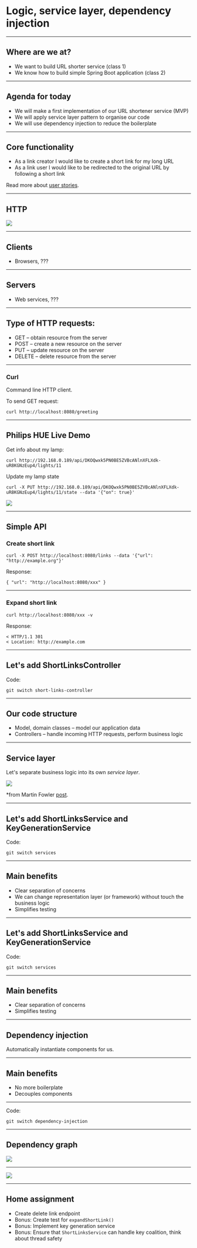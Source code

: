 # Logic, service layer, dependency injection

----

## Where are we at?

* We want to build URL shorter service (class 1)
* We know how to build simple Spring Boot application (class 2)

----

## Agenda for today
* We will make a first implementation of our URL shortener service (MVP)
* We will apply service layer pattern to organise our code
* We will use dependency injection to reduce the boilerplate

----

## Core functionality

* As a link creator I would like to create a short link for my long URL
* As a link user I would like to be redirected to the original URL by following a short link

Read more about [user stories](https://en.wikipedia.org/wiki/User_story).

----

## HTTP

![](img/class3-http.png)

----

## Clients

* Browsers, ???

----

## Servers
* Web services, ???

----

## Type of HTTP requests:
* GET – obtain resource from the server
* POST – create a new resource on the server
* PUT – update resource on the server
* DELETE – delete resource from the server

----

### Curl

Command line HTTP client.

To send GET request:
```
curl http://localhost:8080/greeting
```

----

## Philips HUE Live Demo

Get info about my lamp:
```
curl http://192.168.0.189/api/DKOQwxk5PN0BE5ZVBcANlnXFLXdk-uR8KGNzEup4/lights/11
```

Update my lamp state
```
curl -X PUT http://192.168.0.189/api/DKOQwxk5PN0BE5ZVBcANlnXFLXdk-uR8KGNzEup4/lights/11/state --data '{"on": true}'
```

![](img/class3-hue.png)

---

## Simple API

### Create short link
```
curl -X POST http://localhost:8080/links --data '{"url": "http://example.org"}'
```

Response:
```
{ "url": "http://localhost:8080/xxx" }
```

----

### Expand short link
```
curl http://localhost:8080/xxx -v
```

Response:
```
< HTTP/1.1 301 
< Location: http://example.com
```

----

## Let's add ShortLinksController

Code:

```
git switch short-links-controller
```

----

## Our code structure

* Model, domain classes – model our application data
* Controllers – handle incoming HTTP requests, perform business logic

----

## Service layer

Let's separate business logic into its own *service layer*.

![](img/class3-service-layer.gif)

*from Martin Fowler [post](https://martinfowler.com/eaaCatalog/serviceLayer.html).

----

## Let's add ShortLinksService and KeyGenerationService

Code:

```
git switch services
```

----

## Main benefits

* Clear separation of concerns
* We can change representation layer (or framework) without touch the business logic
* Simplifies testing

----

## Let's add ShortLinksService and KeyGenerationService

Code:

```
git switch services
```

----

## Main benefits

* Clear separation of concerns
* Simplifies testing

----

## Dependency injection

Automatically instantiate components for us.

---
## Main benefits

* No more boilerplate
* Decouples components

----

Code:

```
git switch dependency-injection
```

----

## Dependency graph

![](img/class3-graph.png)

----

![](img/class3-graph2.png)


----

## Home assignment
* Create delete link endpoint
* Bonus: Create test for `expandShortLink()`
* Bonus: Implement key generation service
* Bonus: Ensure that `ShortLinksService` can handle key coalition, think about thread safety
